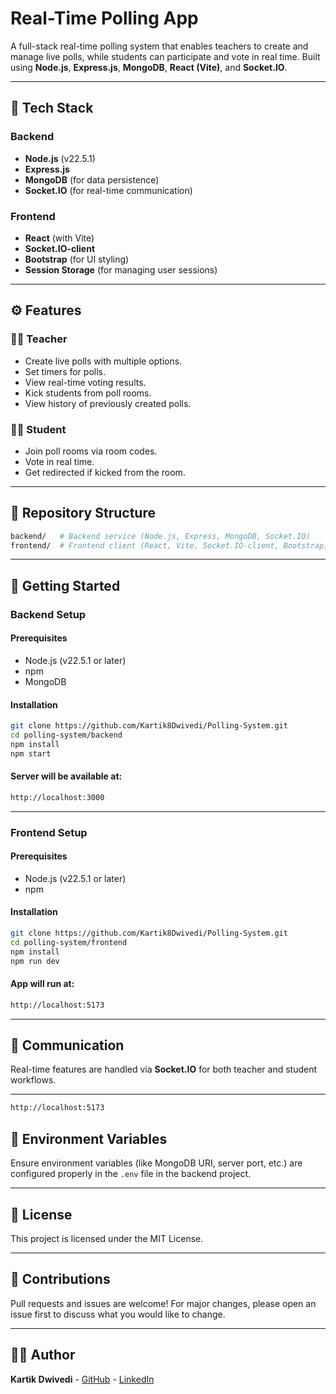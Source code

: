 # Real-Time Polling App

A full-stack real-time polling system that enables teachers to create and manage live polls, while students can participate and vote in real time. Built using **Node.js**, **Express.js**, **MongoDB**, **React (Vite)**, and **Socket.IO**.

---

## 🔧 Tech Stack

### Backend
- **Node.js** (v22.5.1)
- **Express.js**
- **MongoDB** (for data persistence)
- **Socket.IO** (for real-time communication)

### Frontend
- **React** (with Vite)
- **Socket.IO-client**
- **Bootstrap** (for UI styling)
- **Session Storage** (for managing user sessions)

---

## ⚙️ Features

### 🧑‍🏫 Teacher
- Create live polls with multiple options.
- Set timers for polls.
- View real-time voting results.
- Kick students from poll rooms.
- View history of previously created polls.

### 🧑‍🎓 Student
- Join poll rooms via room codes.
- Vote in real time.
- Get redirected if kicked from the room.

---

## 📆 Repository Structure

```bash
backend/   # Backend service (Node.js, Express, MongoDB, Socket.IO)
frontend/  # Frontend client (React, Vite, Socket.IO-client, Bootstrap)
```

---

## 🚀 Getting Started

### Backend Setup

#### Prerequisites
- Node.js (v22.5.1 or later)
- npm
- MongoDB

#### Installation
```bash
git clone https://github.com/Kartik8Dwivedi/Polling-System.git
cd polling-system/backend
npm install
npm start
```

#### Server will be available at:
```bash
http://localhost:3000
```

---

### Frontend Setup

#### Prerequisites
- Node.js (v22.5.1 or later)
- npm

#### Installation
```bash
git clone https://github.com/Kartik8Dwivedi/Polling-System.git
cd polling-system/frontend
npm install
npm run dev
```

#### App will run at:
```bash
http://localhost:5173
```

---

## 📡 Communication
Real-time features are handled via **Socket.IO** for both teacher and student workflows.

---
```bash
http://localhost:5173
```



## 📂 Environment Variables
Ensure environment variables (like MongoDB URI, server port, etc.) are configured properly in the `.env` file in the backend project.

---

## 📜 License
This project is licensed under the MIT License.

---

## 🙌 Contributions
Pull requests and issues are welcome! For major changes, please open an issue first to discuss what you would like to change.

---

## 👨‍💼 Author
**Kartik Dwivedi** - [GitHub](https://github.com/Kartik8Dwivedi) - [LinkedIn](https://www.linkedin.com/in/kartikdwivedi)
